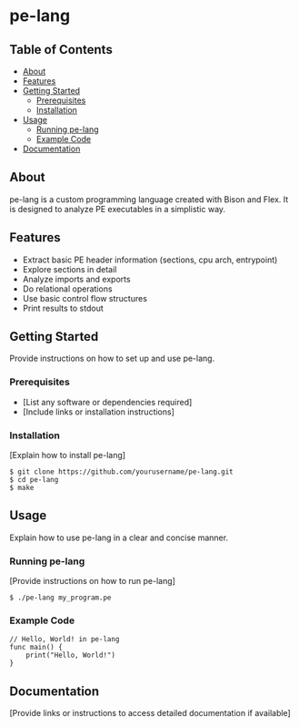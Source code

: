 # pe-lang

## Table of Contents

- [About](#about)
- [Features](#features)
- [Getting Started](#getting-started)
  - [Prerequisites](#prerequisites)
  - [Installation](#installation)
- [Usage](#usage)
  - [Running pe-lang](#running-pe-lang)
  - [Example Code](#example-code)
- [Documentation](#documentation)

## About

pe-lang is a custom programming language created with Bison and Flex. It is designed to analyze PE executables in a simplistic way.

## Features

- Extract basic PE header information (sections, cpu arch, entrypoint)
- Explore sections in detail
- Analyze imports and exports
- Do relational operations
- Use basic control flow structures
- Print results to stdout

## Getting Started

Provide instructions on how to set up and use pe-lang.

### Prerequisites

- [List any software or dependencies required]
- [Include links or installation instructions]

### Installation

[Explain how to install pe-lang]
```shell
$ git clone https://github.com/yourusername/pe-lang.git
$ cd pe-lang
$ make
```

## Usage
Explain how to use pe-lang in a clear and concise manner.

### Running pe-lang
[Provide instructions on how to run pe-lang]
```
$ ./pe-lang my_program.pe
```
### Example Code
```
// Hello, World! in pe-lang
func main() {
    print("Hello, World!")
}
```
## Documentation
[Provide links or instructions to access detailed documentation if available]
